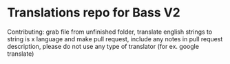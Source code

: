 # Translations repo for Bass V2

Contributing:
grab file from unfinished folder, translate english strings to string is x language and make pull request, include any notes in pull request description, please do not use any type of translator (for ex. google translate)
